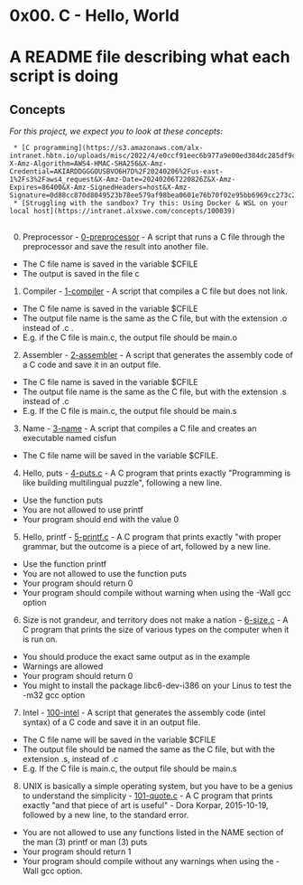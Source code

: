 # 0x00. C - Hello, World

# A README file describing what each script is doing

##

## Concepts
_For this project, we expect you to look at these concepts:_

     * [C programming](https://s3.amazonaws.com/alx-intranet.hbtn.io/uploads/misc/2022/4/e0ccf91eec6b977a9e00ed384dc285df9c2772e3.pdf?X-Amz-Algorithm=AWS4-HMAC-SHA256&X-Amz-Credential=AKIARDDGGGOUSBVO6H7D%2F20240206%2Fus-east-1%2Fs3%2Faws4_request&X-Amz-Date=20240206T220826Z&X-Amz-Expires=86400&X-Amz-SignedHeaders=host&X-Amz-Signature=0d88cc870d8049523b78ee579af98bea0601e76b70f02e95bb6969cc273c2d2c)
     * [Struggling with the sandbox? Try this: Using Docker & WSL on your local host](https://intranet.alxswe.com/concepts/100039)

##

0. Preprocessor - [0-preprocessor](./0-preprocessor) - A script that runs a C file through the preprocessor and save the result into another file.
* The C file name is saved in the variable $CFILE
* The output is saved in the file c

1. Compiler - [1-compiler](./1-compiler) -  A script that compiles a C file but does not link.
* The C file name is saved in the variable $CFILE
* The output file name is the same as the C file, but with the extension .o instead of .c .
* E.g. if the C file is main.c, the output file should be main.o

2. Assembler - [2-assembler](./2-assembler) - A script that generates the assembly code of a C code and save it in an output file.
* The C file name is saved in the variable $CFILE
* The output file name is the same as the C file, but with the extension .s instead of .c
* E.g. If the C file is main.c, the output file should be main.s

3. Name - [3-name](./3-name) - A script that compiles a C file and creates an executable named cisfun
* The C file name will be saved in the variable $CFILE.

4. Hello, puts - [4-puts.c](./4-puts.c) - A C program that prints exactly "Programming is like building  multilingual puzzle", following a new line.
* Use the function puts
* You are not allowed to use printf
* Your program should end with the value 0

5. Hello, printf - [5-printf.c](./5-printf.c) - A C program that prints exactly "with proper grammar, but the outcome is a piece of art, followed by a new line.
* Use the function printf
* You are not allowed to use the function puts
* Your program should return 0
* Your program should compile without warning when using the -Wall gcc option

6. Size is not grandeur, and territory does not make a nation - [6-size.c](./6-size.c) - A C program that prints the size of various types on the computer when it is run on.
* You should produce the exact same output as in the example
* Warnings are allowed
* Your program should return 0
* You might to install the package libc6-dev-i386 on your Linus to test the -m32 gcc option

7. Intel - [100-intel](./100-intel) - A script that generates the assembly code (intel syntax) of a C code and save it in an output file.
* The C file name will be saved in the variable $CFILE
* The output file should be named the same as the C file, but with the extension .s, instead of .c
* E.g. If the C file is main.c, the output file should be main.s

8. UNIX is basically a simple operating system, but you have to be a genius to understand the simplicity - [101-quote.c](./101-quote.c) - A C program that prints exactly "and that piece of art is useful" - Dora Korpar, 2015-10-19, followed by a new line, to the standard error.
* You are not allowed to use any functions listed in the NAME section of the man (3) printf or man (3) puts
* Your program should return 1
* Your program should compile without any warnings when using the -Wall gcc option.
